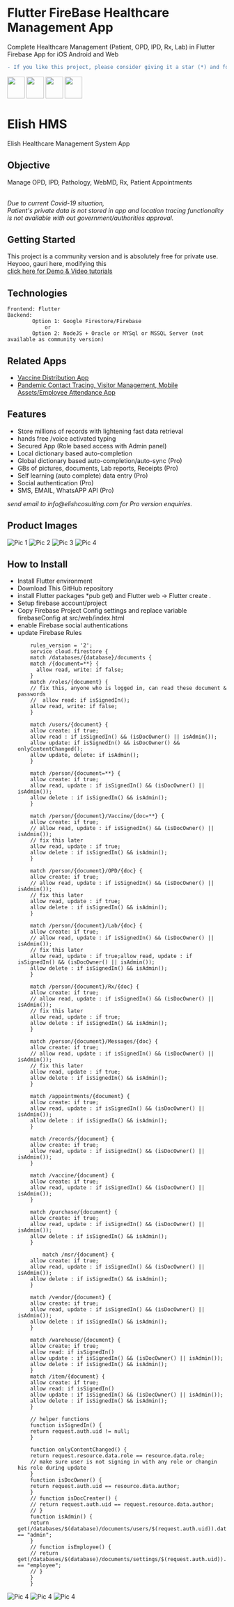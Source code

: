 # Flutter FireBase Healthcare Management App
Complete Healthcare Management (Patient, OPD, IPD, Rx, Lab) in Flutter Firebase App for iOS Android and Web

```diff
- If you like this project, please consider giving it a star (*) and follow me at GitHub & YouTube.
```
[<img src="https://github.com/AmitXShukla/AmitXShukla.github.io/blob/master/assets/icons/youtube.svg" width=40 height=50>](https://youtube.com/AmitShukla_AI)
[<img src="https://github.com/AmitXShukla/AmitXShukla.github.io/blob/master/assets/icons/github.svg" width=40 height=50>](https://github.com/AmitXShukla)
[<img src="https://github.com/AmitXShukla/AmitXShukla.github.io/blob/master/assets/icons/medium.svg" width=40 height=50>](https://medium.com/@Amit_Shukla)
[<img src="https://github.com/AmitXShukla/AmitXShukla.github.io/blob/master/assets/icons/twitter_1.svg" width=40 height=50>](https://twitter.com/ashuklax)

# Elish HMS

Elish Healthcare Management System App

## Objective 
Manage OPD, IPD, Pathology, WebMD, Rx, Patient Appointments<br/><br/>

<i>Due to current Covid-19 situation,<br/>
Patient's private data is not stored in app and location tracing functionality is not available with out government/authorities approval.</i>
## Getting Started

This project is a community version and is absolutely free for private use.
Heyooo, gauri here, modifying this<br/>
<a href="https://www.youtube.com/playlist?list=PLp0TENYyY8lHNMTAlrfVQKzAvQo3yzHYk">click here for Demo & Video tutorials</a>
## Technologies
```sbtshell
Frontend: Flutter
Backend:
        Option 1: Google Firestore/Firebase
            or
        Option 2: NodeJS + Oracle or MYSql or MSSQL Server (not available as community version)
``` 

## Related Apps
<ul>
<li><a href="https://getcovidvaccine.web.app/">Vaccine Distribution App</a></li>
<li><a href="https://www.youtube.com/watch?v=MkV413X2Kmw&list=PLp0TENYyY8lHL-G7jGbhpJBhVb2UdTOhQ&index=1&t=698s">Pandemic Contact Tracing, Visitor Management, Mobile Assets/Employee Attendance App</a></li>
</ul>

## Features
<ul>
<li>Store millions of records with lightening fast data retrieval</li>
<li>hands free /voice activated typing</li>
<li>Secured App (Role based access with Admin panel)</li>
<li>Local dictionary based auto-completion</li>
<li>Global dictionary based auto-completion/auto-sync (Pro)</li>
<li>GBs of pictures, documents, Lab reports, Receipts (Pro)</li>
<li>Self learning (auto complete) data entry (Pro)</li>
<li>Social authentication (Pro)</li>
<li>SMS, EMAIL, WhatsAPP API (Pro)</li>
</ul>
<i>send email to info@elishcosulting.com for Pro version enquiries.</i>

## Product Images

![Pic 1](./images/hms_pic_1.png)
![Pic 2](./images/hms_pic_2.png)
![Pic 3](./images/hms_pic_3.png)
![Pic 4](./images/hms_pic_4.png)



## How to Install

<ul>
    <li>Install Flutter environment</li>
    <li>Download This GitHub repository</li>
    <li>install Flutter packages *pub get) and Flutter web -> Flutter create .</li>
    <li>Setup firebase account/project</li>
    <li>Copy Firebase Project Config settings and replace variable firebaseConfig at src/web/index.html</li>
    <li>enable Firebase social authentications</li>
    <li>update Firebase Rules</li>

```sbtshell
    rules_version = '2';
    service cloud.firestore {
    match /databases/{database}/documents {
    match /{document=**} {
      allow read, write: if false;
    }
    match /roles/{document} {
    // fix this, anyone who is logged in, can read these document & passwords
    //  allow read: if isSignedIn();
  	allow read, write: if false;
    }
    
    match /users/{document} {
    allow create: if true;
    allow read : if isSignedIn() && (isDocOwner() || isAdmin());
    allow update: if isSignedIn() && isDocOwner() && onlyContentChanged();
    allow update, delete: if isAdmin();
    }
    
    match /person/{document=**} {
    allow create: if true;
    allow read, update : if isSignedIn() && (isDocOwner() || isAdmin());
    allow delete : if isSignedIn() && isAdmin();
    }
    
    match /person/{document}/Vaccine/{doc=**} {
    allow create: if true;
    // allow read, update : if isSignedIn() && (isDocOwner() || isAdmin());
    // fix this later
    allow read, update : if true;
    allow delete : if isSignedIn() && isAdmin();
    }
    
    match /person/{document}/OPD/{doc} {
    allow create: if true;
    // allow read, update : if isSignedIn() && (isDocOwner() || isAdmin());
    // fix this later
    allow read, update : if true;
    allow delete : if isSignedIn() && isAdmin();
    }
    
    match /person/{document}/Lab/{doc} {
    allow create: if true;
    // allow read, update : if isSignedIn() && (isDocOwner() || isAdmin());
    // fix this later
    allow read, update : if true;allow read, update : if isSignedIn() && (isDocOwner() || isAdmin());
    allow delete : if isSignedIn() && isAdmin();
    }
    
    match /person/{document}/Rx/{doc} {
    allow create: if true;
    // allow read, update : if isSignedIn() && (isDocOwner() || isAdmin());
    // fix this later
    allow read, update : if true;
    allow delete : if isSignedIn() && isAdmin();
    }
    
    match /person/{document}/Messages/{doc} {
    allow create: if true;
    // allow read, update : if isSignedIn() && (isDocOwner() || isAdmin());
    // fix this later
    allow read, update : if true;
    allow delete : if isSignedIn() && isAdmin();
    }
    
    match /appointments/{document} {
    allow create: if true;
    allow read, update : if isSignedIn() && (isDocOwner() || isAdmin());
    allow delete : if isSignedIn() && isAdmin();
    }
    
    match /records/{document} {
    allow create: if true;
    allow read, update : if isSignedIn() && (isDocOwner() || isAdmin());
    }
    
    match /vaccine/{document} {
    allow create: if true;
    allow read, update : if isSignedIn() && (isDocOwner() || isAdmin());
    }
    
    match /purchase/{document} {
    allow create: if true;
    allow read, update : if isSignedIn() && (isDocOwner() || isAdmin());
    allow delete : if isSignedIn() && isAdmin();
    }
    
		match /msr/{document} {
    allow create: if true;
    allow read, update : if isSignedIn() && (isDocOwner() || isAdmin());
    allow delete : if isSignedIn() && isAdmin();
    }
    
    match /vendor/{document} {
    allow create: if true;
    allow read, update : if isSignedIn() && (isDocOwner() || isAdmin());
    allow delete : if isSignedIn() && isAdmin();
    }
    
    match /warehouse/{document} {
    allow create: if true;
    allow read: if isSignedIn()
    allow update : if isSignedIn() && (isDocOwner() || isAdmin());
    allow delete : if isSignedIn() && isAdmin();
    }
    match /item/{document} {
    allow create: if true;
    allow read: if isSignedIn()
    allow update : if isSignedIn() && (isDocOwner() || isAdmin());
    allow delete : if isSignedIn() && isAdmin();
    }
    
    // helper functions
    function isSignedIn() {
    return request.auth.uid != null;
    }
    
    function onlyContentChanged() {
    return request.resource.data.role == resource.data.role;
    // make sure user is not signing in with any role or changin his role during update
    }
    function isDocOwner() {
    return request.auth.uid == resource.data.author;
    }
    // function isDocCreater() {
    // return request.auth.uid == request.resource.data.author;
    // }
    function isAdmin() {
    return get(/databases/$(database)/documents/users/$(request.auth.uid)).data.role == "admin";
    }
    // function isEmployee() {
    // return get(/databases/$(database)/documents/settings/$(request.auth.uid)).data.role == "employee";
    // }
    }
    }
```
</ul>

![Pic 4](./images/env_variable.png)
![Pic 4](./images/social_auth.png)
![Pic 4](./images/rules.png)